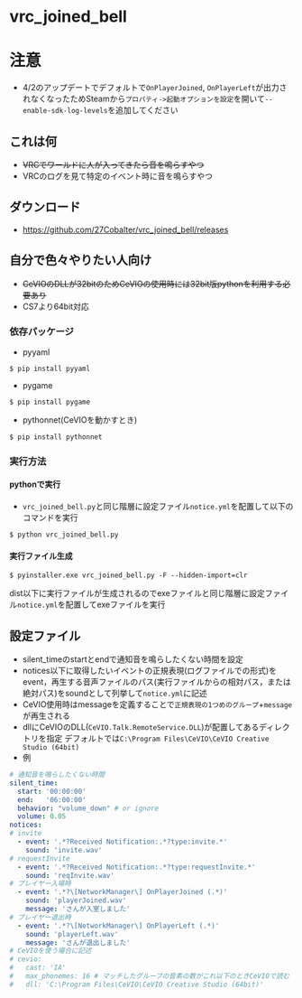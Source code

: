 # vrc_joined_bell
# 注意
- 4/2のアップデートでデフォルトで`OnPlayerJoined`, `OnPlayerLeft`が出力されなくなったためSteamから`プロパティ->起動オプションを設定`を開いて`--enable-sdk-log-levels`を追加してください
## これは何
- ~~VRCでワールドに人が入ってきたら音を鳴らすやつ~~
- VRCのログを見て特定のイベント時に音を鳴らすやつ

## ダウンロード
- https://github.com/27Cobalter/vrc_joined_bell/releases

## 自分で色々やりたい人向け
- ~~CeVIOのDLLが32bitのためCeVIOの使用時には32bit版pythonを利用する必要あり~~
- CS7より64bit対応
### 依存パッケージ
- pyyaml
```
$ pip install pyyaml
```
- pygame
```
$ pip install pygame
```
- pythonnet(CeVIOを動かすとき)
```
$ pip install pythonnet
```

### 実行方法
#### pythonで実行
- `vrc_joined_bell.py`と同じ階層に設定ファイル`notice.yml`を配置して以下のコマンドを実行
```
$ python vrc_joined_bell.py
```
#### 実行ファイル生成
```
$ pyinstaller.exe vrc_joined_bell.py -F --hidden-import=clr
```
dist以下に実行ファイルが生成されるのでexeファイルと同じ階層に設定ファイル`notice.yml`を配置してexeファイルを実行

## 設定ファイル
- silent_timeのstartとendで通知音を鳴らしたくない時間を設定
- notices以下に取得したいイベントの正規表現(ログファイルでの形式)をevent，再生する音声ファイルのパス(実行ファイルからの相対パス，または絶対パス)をsoundとして列挙して`notice.yml`に記述
- CeVIO使用時はmessageを定義することで`正規表現の1つめのグループ`+`message`が再生される
- dllにCeVIOのDLL(`CeVIO.Talk.RemoteService.DLL`)が配置してあるディレクトリを指定 デフォルトでは`C:\Program Files\CeVIO\CeVIO Creative Studio (64bit)`
- 例
```notice.yml
# 通知音を鳴らしたくない時間
silent_time:
  start: '00:00:00'
  end:   '06:00:00'
  behavior: "volume_down" # or ignore
  volume: 0.05
notices:
# invite
  - event: '.*?Received Notification:.*?type:invite.*'
    sound: 'invite.wav'
# requestInvite
  - event: '.*?Received Notification:.*?type:requestInvite.*'
    sound: 'reqInvite.wav'
# プレイヤー入場時
  - event: '.*?\[NetworkManager\] OnPlayerJoined (.*)'
    sound: 'playerJoined.wav'
    message: 'さんが入室しました'
# プレイヤー退出時
  - event: '.*?\[NetworkManager\] OnPlayerLeft (.*)'
    sound: 'playerLeft.wav'
    message: 'さんが退出しました'
# CeVIOを使う場合に記述
# cevio:
#   cast: 'IA'
#   max_phonemes: 16 # マッチしたグループの音素の数がこれ以下のときCeVIOで読む
#   dll: 'C:\Program Files\CeVIO\CeVIO Creative Studio (64bit)'
```
